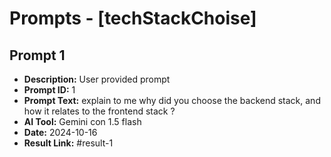 # Prompts - [techStackChoise]

## Prompt 1
* **Description:** User provided prompt
* **Prompt ID:** 1
* **Prompt Text:** explain to me why did you choose the backend stack, and how it relates to the frontend stack ?
* **AI Tool:** Gemini con 1.5 flash
* **Date:** 2024-10-16
* **Result Link:** #result-1

